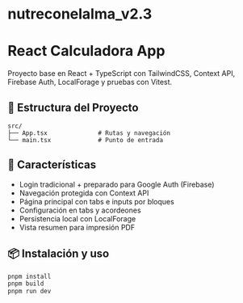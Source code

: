 # nutreconelalma_v2.3
# React Calculadora App

Proyecto base en React + TypeScript con TailwindCSS, Context API, Firebase Auth, LocalForage y pruebas con Vitest.

## 🧱 Estructura del Proyecto

```
src/
├── App.tsx              # Rutas y navegación
└── main.tsx             # Punto de entrada
```

## 🚀 Características

- Login tradicional + preparado para Google Auth (Firebase)
- Navegación protegida con Context API
- Página principal con tabs e inputs por bloques
- Configuración en tabs y acordeones
- Persistencia local con LocalForage
- Vista resumen para impresión PDF


## 📦 Instalación y uso

```bash
pnpm install
pnpm build
pnpm run dev
```

